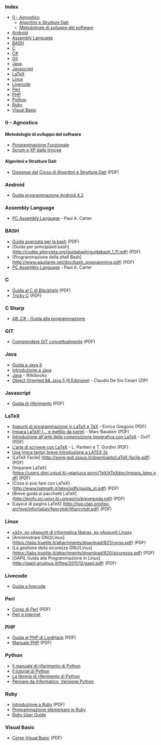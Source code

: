 ### Index

* [0 - Agnostico](#0---agnostico)
  * [Algoritmi e Strutture Dati](#algoritmi-e-strutture-dati)
  * [Metodologie di sviluppo del software](#metodologie-di-sviluppo-del-software)
* [Android](#android)
* [Assembly Language](#assembly-language)
* [BASH](#bash)
* [C](#c)
* [C#](#c-sharp)
* [Git](#git)
* [Java](#java)
* [Javascript](#javascript)
* [LaTeX](#latex)
* [Linux](#linux)
* [Livecode](#livecode)
* [Perl](#perl)
* [PHP](#php)
* [Python](#python)
* [Ruby](#ruby)
* [Visual Basic](#visual-basic)


### 0 - Agnostico

#### Metodologie di sviluppo del software

* [Programmazione Funzionale](http://minimalprocedure.pragmas.org/writings/programmazione_funzionale/programmazione_funzionale.html)
* [Scrum e XP dalle trincee](http://www.open-ware.org/ita/news/kniberg1.htm)


#### Algoritmi e Strutture Dati

* [Dispense del Corso di Algoritmi e Strutture Dati](http://www.dmi.unict.it/nicosia/lectures/programmazione-scientifica/algo.pdf) (PDF)


### Android

* [Guida programmazione Android 4.2](http://www.sprik.it/download/guida-programmazione-android-4-2/)


### Assembly Language

* [PC Assembly Language](http://drpaulcarter.com/pcasm/) - Paul A. Carter


### BASH

* [Guida avanzata per la bash](http://www.dmi.unict.it/diraimondo/web/wp-content/uploads/classes/so/mirror-stuff/abs-guide.pdf) (PDF)
* [Guida per principianti bash] (http://codex.altervista.org/guidabash/guidabash_1_11.pdf) (PDF)
* [Programmazione della shell Bash] (http://www.aquilante.net/doc/bash_programming.pdf) (PDF)
* [PC Assembly Language](http://drpaulcarter.com/pcasm/) - Paul A. Carter


### C

* [Guida al C di Blacklight](http://blacklight.gotdns.org/guidac.pdf) (PDF)
* [Tricky C](http://www.ba.infn.it/~pierro/ebook/trickyc.pdf) (PDF)


### C Sharp

* [AB..C# - Guida alla programmazione](http://www.youblisher.com/p/21542-ABC-Guida-alla-programmazione/)


### GIT

* [Comprendere GIT concettualmente](http://www.linuxtrent.it/sites/default/files/Comprendere%20Git%20concettualmente%20-%20Marco%20Ciampa%20-%20r1.pdf) (PDF)


### Java

* [Guida a Java 8](http://twiki.di.uniroma1.it/pub/Metod_prog/RS_INFO/lezioni.html)
* [Introduzione a Java](http://www.ateneonline.it/hyperbook/j_book/java2.htm)
* [Java](https://it.wikibooks.org/wiki/Java) - Wikibooks
* [Object Oriented && Java 5 (II Edizione)](http://www.claudiodesio.com/download/oo_&&_java_5.zip) - Claudio De Sio Cesari (ZIP)


### Javascript

* [Guida di riferimento](http://www.econ.uniurb.it/laerte/Reti_Internet_1/materiale/JavaScript.pdf) (PDF)


### LaTeX

* [Appunti di programmazione in LaTeX e TeX](http://profs.sci.univr.it/~gregorio/introtex.pdf) - Enrico Gregorio (PDF)
* [Impara LaTeX! (... e mettilo da parte)](https://users.dimi.uniud.it/~gianluca.gorni/TeX/itTeXdoc/impara_latex.pdf) - Marc Baudoin (PDF)
* [Introduzione all'arte della composizione tipografica con LaTeX](http://www.guitex.org/home/images/doc/guidaguit-b5.pdf) - GuIT (PDF)
* [L'arte di scrivere con LaTeX](http://www.lorenzopantieri.net/LaTeX_files/ArteLaTeX.pdf) - L. Pantieri e T. Gordini (PDF)
* [Una (mica tanto) breve introduzione a LATEX 2ε](http://www.ctan.org/tex-archive/info/lshort/italian)
* [LaTeX Facile] (http://www.guit.sssup.it/downloads/LaTeX-facile.pdf) (PDF)
* [Imparare LaTeX] (https://users.dimi.uniud.it/~gianluca.gorni/TeX/itTeXdoc/impara_latex.pdf) (PDF)
* [Cosa si può fare con LaTeX] (http://www.batmath.it/latex/pdfs/guida_st.pdf) (PDF)
* [Breve guida ai pacchetti LaTeX] (http://profs.sci.univr.it/~gregorio/breveguida.pdf) (PDF)
* [Layout di pagina LaTeX] (http://tug.ctan.org/tex-archive/info/italian/fancyhdr/itfancyhdr.pdf) (PDF)


### Linux

* [«a2», ex «Appunti di informatica libera», ex «Appunti Linux»](http://archive.org/download/AppuntiDiInformaticaLibera/)
* [Amministrare GNU/Linux] (https://labs.truelite.it/attachments/download/821/corso.pdf) (PDF)
* [La gestione della sicurezza GNU/Linux] (https://labs.truelite.it/attachments/download/820/sicurezza.pdf) (PDF)
* [GAPIL Guida alla Programmazione in Linux] (http://gapil.gnulinux.it/files/2011/12/gapil.pdf) (PDF)


### Livecode

* [Guida a livecode](http://www.maxvessi.net/pmwiki/pmwiki.php?n=Main.GuidaALivecode)


### Perl

* [Corso di Perl](http://www.perl.it/documenti/articoli/mb_corso_perl/mb_corso_perl.pdf) (PDF)
* [Perl e Internet](http://www.ateneonline.it/hyperbook/p_book/perl2.htm)


### PHP

* [Guida al PHP di LordHack](http://www.lordhack.altervista.org/brdp.pdf) (PDF)
* [Manuale PHP](http://francescomuscolo.altervista.org/manuale_PHP.pdf) (PDF)


### Python

* [Il manuale di riferimento di Python](http://docs.python.it/html/ref/)
* [Il tutorial di Python](http://docs.python.it/html/tut/)
* [La libreria di riferimento di Python](http://docs.python.it/html/lib/)
* [Pensare da Informatico, Versione Python](http://www.python.it/doc/Howtothink/Howtothink-html-it/index.htm)


### Ruby

* [Introduzione a Ruby](http://tesi.cab.unipd.it/22937/1/Tesina_-_Introduzione_a_Ruby.pdf) (PDF)
* [Programmazione elementare in Ruby](http://minimalprocedure.pragmas.org/writings/programmazione_elementare_ruby/corso_elementare_ruby.html)
* [Ruby User Guide](http://ruby-it.org/rug_it.zip)


### Visual Basic

* [Corso Visual Basic](http://www.webalice.it/kindofapple/corsovb.pdf) (PDF)
